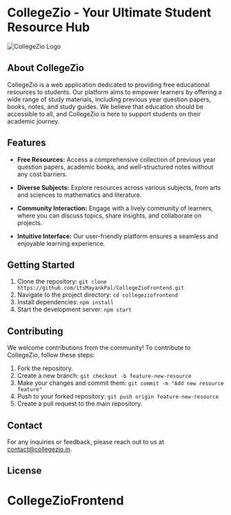 # CollegeZio - Your Ultimate Student Resource Hub

![CollegeZio Logo](https://github.com/itsMayankPal/CollegeZioFrontend/blob/main/src/collegezio.jpeg?raw=true)

## About CollegeZio

CollegeZio is a web application dedicated to providing free educational resources to students. Our platform aims to empower learners by offering a wide range of study materials, including previous year question papers, books, notes, and study guides. We believe that education should be accessible to all, and CollegeZio is here to support students on their academic journey.

## Features

- **Free Resources:** Access a comprehensive collection of previous year question papers, academic books, and well-structured notes without any cost barriers.

- **Diverse Subjects:** Explore resources across various subjects, from arts and sciences to mathematics and literature.

- **Community Interaction:** Engage with a lively community of learners, where you can discuss topics, share insights, and collaborate on projects.

- **Intuitive Interface:** Our user-friendly platform ensures a seamless and enjoyable learning experience.

## Getting Started

1. Clone the repository: `git clone https://github.com/itsMayankPal/CollegeZioFrontend.git`
2. Navigate to the project directory: `cd collegeziofrontend`
3. Install dependencies: `npm install`
4. Start the development server: `npm start`

## Contributing

We welcome contributions from the community! To contribute to CollegeZio, follow these steps:

1. Fork the repository.
2. Create a new branch: `git checkout -b feature-new-resource`
3. Make your changes and commit them: `git commit -m "Add new resource feature"`
4. Push to your forked repository: `git push origin feature-new-resource`
5. Create a pull request to the main repository.

## Contact

For any inquiries or feedback, please reach out to us at [contact@collegezio.in](mailto:contact@collegezio.in).

## License

# CollegeZioFrontend
